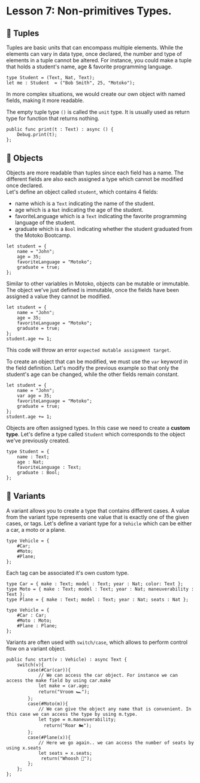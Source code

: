 # Lesson 7: Non-primitives Types.

## 👯 Tuples

Tuples are basic units that can encompass multiple elements. While the elements can vary in data type, once declared, the number and type of elements in a tuple cannot be altered. For instance, you could make a tuple that holds a student's name, age & favorite programming language.

```motoko
type Student = (Text, Nat, Text);
let me : Student  = ("Bob Smith", 25, "Motoko");
```

In more complex situations, we would create our own object with named fields, making it more readable.

The empty tuple type `()` is called the `unit` type. It is usually used as return type for function that returns nothing.

```motoko
public func print(t : Text) : async () {
    Debug.print(t);
};
```

## 🎨 Objects

Objects are more readable than tuples since each field has a name. The different fields are also each assigned a type which cannot be modified once declared.  
 Let's define an object called `student`, which contains 4 fields:

- name which is a `Text` indicating the name of the student.
- age which is a `Nat` indicating the age of the student.
- favoriteLanguage which is a `Text` indicating the favorite programming language of the student.
- graduate which is a `Bool` indicating whether the student graduated from the Motoko Bootcamp.

```motoko
let student = {
    name = "John";
    age = 35;
    favoriteLanguage = "Motoko";
    graduate = true;
};
```

Similar to other variables in Motoko, objects can be mutable or immutable. The object we've just defined is immutable, once the fields have been assigned a value they cannot be modified.

```motoko
let student = {
    name = "John";
    age = 35;
    favoriteLanguage = "Motoko";
    graduate = true;
};
student.age += 1;
```

This code will throw an error `expected mutable assignment target`.

To create an object that can be modified, we must use the `var` keyword in the field definition. Let's modify the previous example so that only the student's age can be changed, while the other fields remain constant.

```motoko
let student = {
    name = "John";
    var age = 35;
    favoriteLanguage = "Motoko";
    graduate = true;
};
student.age += 1;
```

Objects are often assigned types. In this case we need to create a **custom type**. Let's define a type called `Student` which corresponds to the object we've previously created.

```motoko
type Student = {
    name : Text;
    age : Nat;
    favoriteLanguage : Text;
    graduate : Bool;
};
```

## 🌈 Variants

A variant allows you to create a type that contains different cases. A value from the variant type represents one value that is exactly one of the given cases, or tags. Let's define a variant type for a `Vehicle` which can be either a car, a moto or a plane.

```motoko
type Vehicle = {
    #Car;
    #Moto;
    #Plane;
};
```

Each tag can be associated it's own custom type.

```motoko
type Car = { make : Text; model : Text; year : Nat; color: Text };
type Moto = { make : Text; model : Text; year : Nat; maneuverability : Text };
type Plane = { make : Text; model : Text; year : Nat; seats : Nat };

type Vehicle = {
    #Car : Car;
    #Moto : Moto;
    #Plane : Plane;
};
```

Variants are often used with `switch/case`, which allows to perform control flow on a variant object.

```motoko
public func start(v : Vehicle) : async Text {
    switch(v){
        case(#Car(car)){
            // We can access the car object. For instance we can access the make field by using car.make
            let make = car.age;
            return("Vroom 🏎️");
        };
        case(#Moto(m)){
            // We can give the object any name that is convenient. In this case we can access the type by using m.type.
            let type = m.maneuverability;
              return("Roar 🏍️");
        };
        case(#Plane(x)){
            // Here we go again.. we can access the number of seats by using x.seats
            let seats = x.seats;
             return("Whoosh 🛫");
        };
    };
};
```
